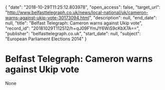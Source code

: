 {
  "date": "2018-10-29T11:25:12.803978", 
  "open_access": false, 
  "target_url": "http://www.belfasttelegraph.co.uk/news/local-national/uk/cameron-warns-against-ukip-vote-30173094.html", 
  "description": null, 
  "end_date": null, 
  "title": "Belfast Telegraph: Cameron warns against Ukip vote", 
  "record_id": "20181029T112512/h+qJ09FYmJY6WiS9cKbX7A==", 
  "publisher": "belfasttelegraph.co.uk", 
  "start_date": null, 
  "subject": "European Parliament Elections 2014"
}

# Belfast Telegraph: Cameron warns against Ukip vote

None